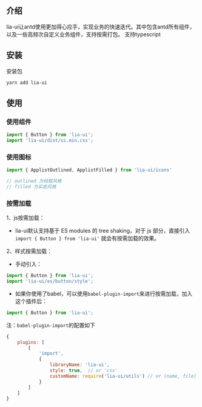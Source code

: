 ## 介绍
lia-ui让antd使用更加得心应手，实现业务的快速迭代。其中包含antd所有组件，以及一些高频次自定义业务组件，支持按需打包。
支持typescript

## 安装

安装包
```sh
yarn add lia-ui
```

## 使用

### 使用组件
```javascript
import { Button } from 'lia-ui';
import 'lia-ui/dist/ui.min.css';
```

### 使用图标
```javascript
import { ApplistOutlined, ApplistFilled } from 'lia-ui/icons'

// outlined 为线框风格
// filled 为实底风格
```

### 按需加载
1、js按需加载：
* lia-ui默认支持基于 ES modules 的 tree shaking，对于 js 部分，直接引入 `import { Button } from 'lia-ui'` 就会有按需加载的效果。

2、样式按需加载：
* 手动引入：
```javascript
import { Button } from 'lia-ui';
import 'lia-ui/es/button/style';
```

* 如果你使用了babel，可以使用`babel-plugin-import`来进行按需加载，加入这个插件后：
```javascript
import { Button } from 'lia-ui';
```

注：`babel-plugin-import`的配置如下
```javascript
{
    plugins: [
        [
            'import',
            {
                libraryName: 'lia-ui',
                style: true,  // or 'css'
                customName: require('lia-ui/utils') // or (name, file) => require('lia-ui/utils')(name, file, 'es'). default 'lib'.
            }
        ]
    ]
}
```
